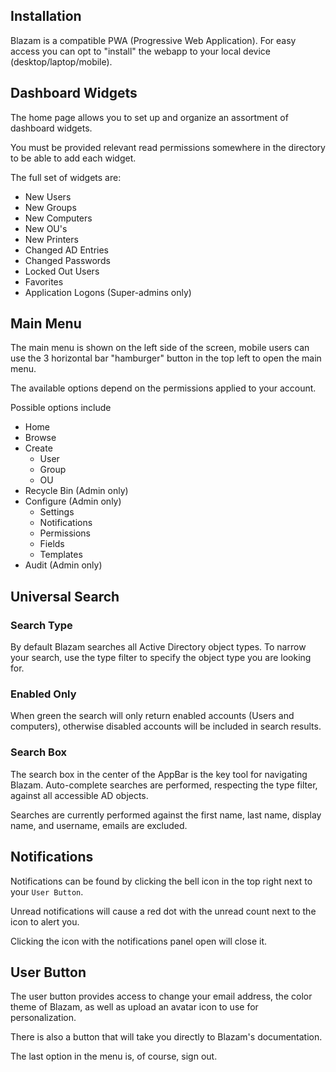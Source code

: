 ## Installation
Blazam is a compatible PWA (Progressive Web Application). For easy access
you can opt to "install" the webapp to your local device (desktop/laptop/mobile).

## Dashboard Widgets
The home page allows you to set up and organize an assortment of dashboard widgets.

You must be provided relevant read permissions somewhere in the directory to be able
to add each widget.


The full set of widgets are:

* New Users
* New Groups
* New Computers
* New OU's
* New Printers
* Changed AD Entries
* Changed Passwords
* Locked Out Users
* Favorites
* Application Logons (Super-admins only)

## Main Menu
The main menu is shown on the left side of the screen, mobile users can use the 3 horizontal
bar "hamburger" button in the top left to open the main menu.

The available options depend on the permissions applied to your account.

Possible options include

* Home
* Browse
* Create
	* User
	* Group
	* OU
* Recycle Bin (Admin only)
* Configure (Admin only)
	* Settings
	* Notifications
	* Permissions
	* Fields
	* Templates
* Audit (Admin only)

## Universal Search
### Search Type
By default Blazam searches all Active Directory object types. To narrow your search, use the type filter
to specify the object type you are looking for.

### Enabled Only
When green the search will only return enabled accounts (Users and computers), otherwise disabled
accounts will be included in search results.

### Search Box
The search box in the center of the AppBar is the key tool for navigating Blazam.
Auto-complete searches are performed, respecting the type filter, against all accessible
AD objects. 

Searches are currently performed against the first name, last name, display name, and username, emails are excluded.

## Notifications
Notifications can be found by clicking the bell icon in the top right next to your `User Button`.

Unread notifications will cause a red dot with the unread count next to the icon to alert you.

Clicking the icon with the notifications panel open will close it.

## User Button
The user button provides access to change your email address, the color theme of Blazam, as well as upload an avatar icon to use for personalization.

There is also a button that will take you directly to Blazam's documentation.

The last option in the menu is, of course, sign out.
